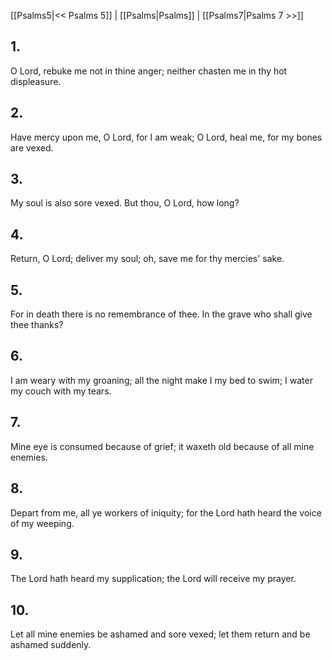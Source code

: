 [[Psalms5|<< Psalms 5]] | [[Psalms|Psalms]] | [[Psalms7|Psalms 7 >>]]
## 1.
O Lord, rebuke me not in thine anger; neither chasten me in thy hot displeasure.
## 2.
Have mercy upon me, O Lord, for I am weak; O Lord, heal me, for my bones are vexed.
## 3.
My soul is also sore vexed. But thou, O Lord, how long?
## 4.
Return, O Lord; deliver my soul; oh, save me for thy mercies\' sake.
## 5.
For in death there is no remembrance of thee. In the grave who shall give thee thanks?
## 6.
I am weary with my groaning; all the night make I my bed to swim; I water my couch with my tears.
## 7.
Mine eye is consumed because of grief; it waxeth old because of all mine enemies.
## 8.
Depart from me, all ye workers of iniquity; for the Lord hath heard the voice of my weeping.
## 9.
The Lord hath heard my supplication; the Lord will receive my prayer.
## 10.
Let all mine enemies be ashamed and sore vexed; let them return and be ashamed suddenly.

